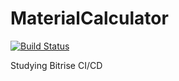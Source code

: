 # MaterialCalculator

[![Build Status](https://app.bitrise.io/app/9dfb3c6ede76aa3c/status.svg?token=tfZLY0r58h_J4uT2eI1AlA)](https://app.bitrise.io/app/9dfb3c6ede76aa3c)

Studying Bitrise CI/CD
